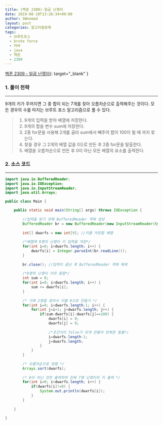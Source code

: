 ```yaml
---
title: (백준 2309)-일곱 난쟁이
date: 2019-08-10T13:28:34+09:00
author: SWnomad
layout: post
categories: 알고리즘문제
tags:
  - 브루트포스
  - brute force
  - 자바
  - java
  - 백준
  - 2309
---
```


[백준 2309 - 일곱 난쟁이](https://www.acmicpc.net/problem/2309){: target="_blank" }

### 1. 풀이 전략
* * *

9개의 키가 주어지면 그 중 합이 되는 7개를 찾아 오름차순으로 출력해주는 것이다. 모든 경우의 수를 따지는 브루트 포스 알고리즘으로 풀 수 있다.

>1. 9개의 입력을 받아 배열에 저장한다.
>2. 9개의 합을 변수 sum에 저장한다.
>3. 2중 for문을 사용해 2개를 골라 sum에서 빼주어 합이 100이 될 때 까지 찾는다.
>4. 찾을 경우 그 2개의 배열 값을 0으로 만든 후 2중 for문을 탈출한다.
>5. 배열을 오름차순으로 만든 후 0이 아닌 모든 배열의 요소를 출력한다.

### 2. 소스 코드
* * *

~~~ java
import java.io.BufferedReader;
import java.io.IOException;
import java.io.InputStreamReader;
import java.util.Arrays;

public class Main {

	public static void main(String[] args) throws IOException {
		
		//입력을 받기 위해 BufferedReader 객체 생성
		BufferedReader br = new BufferedReader(new InputStreamReader(System.in));
		
		int[] dwarfs = new int[9]; //키를 저장할 배열
		
		/*배열에 9명의 난쟁이 키 입력을 저장*/
		for(int i=0; i<dwarfs.length; i++) {
			dwarfs[i] = Integer.parseInt(br.readLine());
		}
		
		br.close(); //입력이 끝난 후 BufferedReader 객체 해제
		
		/*9명의 난쟁이 키의 총합*/
		int sum = 0;
		for(int i=0; i<dwarfs.length; i++) {
			sum += dwarfs[i];
		}
		
		/* 가짜 2명을 찾아서 키를 0으로 만들기 */
		for(int i=0; i<dwarfs.length-1; i++) {
			for(int j=i+1; j<dwarfs.length; j++) {
				if(sum-dwarfs[i]-dwarfs[j]==100) {
					dwarfs[i] = 0;
					dwarfs[j] = 0;
					
					/*조건식이 false가 되게 만들어 반복문 탈출*/
					i=dwarfs.length-1;
					j=dwarfs.length;
				}
			}
		}
		
		/* 오름차순으로 정렬 */
		Arrays.sort(dwarfs);
			
		/* 0이 아닌 것만 출력하여 진짜 7명 난쟁이의 키 출력 */
		for(int i=0; i<dwarfs.length; i++) {
			if(dwarfs[i]!=0) {
				System.out.println(dwarfs[i]);
			}
		}
		
	}
	
}
~~~